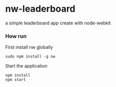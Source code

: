 # nw-leaderboard
a simple leaderboard app create with node-webkit

### How run
First install nw globally
```
sudo npm install -g nw
```

Start the application
```
npm install
npm start
```
